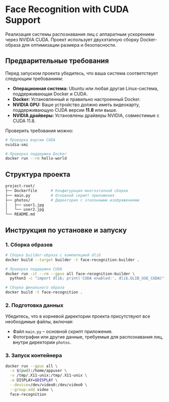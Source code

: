 # Face Recognition with CUDA Support

Реализация системы распознавания лиц с аппаратным ускорением через NVIDIA CUDA. Проект использует двухэтапную сборку Docker-образа для оптимизации размера и безопасности.

## Предварительные требования

Перед запуском проекта убедитесь, что ваша система соответствует следующим требованиям:

- **Операционная система:** Ubuntu или любая другая Linux-система, поддерживающая Docker и CUDA.
- **Docker:** Установленный и правильно настроенный Docker.
- **NVIDIA GPU:** Ваше устройство должно иметь видеокарту, поддерживающую CUDA версии **11.8** или выше.
- **NVIDIA драйверы:** Установлены драйверы NVIDIA, совместимые с CUDA 11.8.

Проверить требования можно:

```bash 
# Проверка версии CUDA
nvidia-smi

# Проверка поддержки Docker
docker run --rm hello-world
```

## Структура проекта

```bash
project-root/
├── Dockerfile      # Конфигурация многоэтапной сборки
├── main.py         # Основной скрипт приложения
├── photos/         # Директория с эталонными изображениями
│   ├── user1.jpg
│   └── user2.jpg
└── README.md
```

## Инструкция по установке и запуску

### 1. Сборка образов

```bash
# Сборка builder-образа с компиляцией dlib
docker build --target builder -t face-recognition-builder .

# Проверка поддержки CUDA
docker run -it --rm --gpus all face-recognition-builder \
  python3 -c "import dlib; print('CUDA enabled:', dlib.DLIB_USE_CUDA)"

# Сборка финального образа
docker build -t face-recognition .
```

### 2. Подготовка данных

Убедитесь, что в корневой директории проекта присутствуют все необходимые файлы, включая:
- Файл `main.py` – основной скрипт приложения.
- Фотографии или другие данные, требуемые для распознавания лиц, внутри директории `photos`.

### 3. Запуск контейнера

```bash
docker run --gpus all \
  -v $(pwd):/home/appuser \
  -v /tmp/.X11-unix:/tmp/.X11-unix \
  -e DISPLAY=$DISPLAY \
  --device=/dev/video0:/dev/video0 \
  --group-add video \
  face-recognition
```
